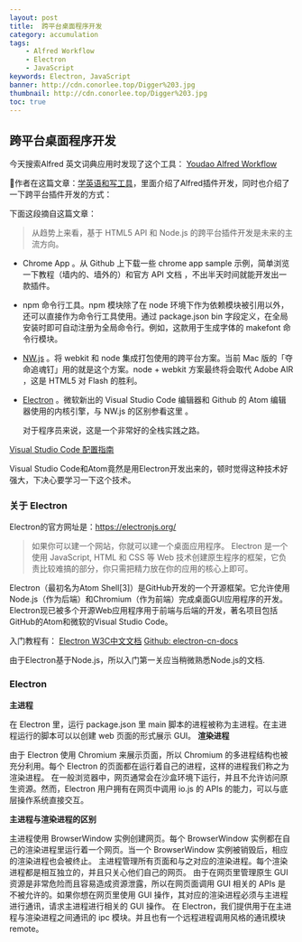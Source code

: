 ```yaml
---
layout: post
title:  跨平台桌面程序开发
category: accumulation
tags:
    - Alfred Workflow
    - Electron
    - JavaScript
keywords: Electron, JavaScript
banner: http://cdn.conorlee.top/Digger%203.jpg
thumbnail: http://cdn.conorlee.top/Digger%203.jpg
toc: true
---
```


## 跨平台桌面程序开发

今天搜索Alfred 英文词典应用时发现了这个工具：
[Youdao Alfred Workflow](https://github.com/kaiye/workflows-youdao/)

作者在这篇文章：[学英语和写工具](https://github.com/kaiye/kaiye.github.com/issues/5)，里面介绍了Alfred插件开发，同时也介绍了一下跨平台插件开发的方式：

<!--more-->
下面这段摘自这篇文章：
> 从趋势上来看，基于 HTML5 API 和 Node.js 的跨平台插件开发是未来的主流方向。  
   - Chrome App 。从 Github 上下载一些 chrome app sample 示例，简单浏览一下教程（墙内的、墙外的）和官方 API 文档 ，不出半天时间就能开发出一款插件。
   - npm 命令行工具。npm 模块除了在 node 环境下作为依赖模块被引用以外，还可以直接作为命令行工具使用。通过 package.json bin 字段定义，在全局安装时即可自动注册为全局命令行。例如，这款用于生成字体的 makefont 命令行模块。
   - [NW.js](https://nwjs.io/) 。将 webkit 和 node 集成打包使用的跨平台方案。当前 Mac 版的「夺命追魂钉」用的就是这个方案。node + webkit 方案最终将会取代 Adobe AIR ，这是 HTML5 对 Flash 的胜利。
   - [Electron](http://electron.atom.io/) 。微软新出的 Visual Studio Code 编辑器和 Github 的 Atom 编辑器使用的内核引擎，与 NW.js 的区别参看这里 。
   
     对于程序员来说，这是一个非常好的全栈实践之路。


[Visual Studio Code 配置指南](https://github.com/kaiye/kaiye.github.com/issues/14)

Visual Studio Code和Atom竟然是用Electron开发出来的，顿时觉得这种技术好强大，下决心要学习一下这个技术。

### 关于 Electron

Electron的官方网址是：https://electronjs.org/
> 如果你可以建一个网站，你就可以建一个桌面应用程序。 Electron 是一个使用 JavaScript, HTML 和 CSS 等 Web 技术创建原生程序的框架，它负责比较难搞的部分，你只需把精力放在你的应用的核心上即可。

Electron（最初名为Atom Shell[3]）是GitHub开发的一个开源框架。它允许使用Node.js（作为后端）和Chromium（作为前端）完成桌面GUI应用程序的开发。Electron现已被多个开源Web应用程序用于前端与后端的开发，著名项目包括GitHub的Atom和微软的Visual Studio Code。

入门教程有：
[Electron W3C中文文档](https://www.w3cschool.cn/electronmanual/)
[Github: electron-cn-docs](https://github.com/amhoho/electron-cn-docs)

由于Electron基于Node.js，所以入门第一关应当稍微熟悉Node.js的文档.

### Electron

**主进程**

在 Electron 里，运行 package.json 里 main 脚本的进程被称为主进程。在主进程运行的脚本可以以创建 web 页面的形式展示 GUI。
**渲染进程**

由于 Electron 使用 Chromium 来展示页面，所以 Chromium 的多进程结构也被充分利用。每个 Electron 的页面都在运行着自己的进程，这样的进程我们称之为渲染进程。
在一般浏览器中，网页通常会在沙盒环境下运行，并且不允许访问原生资源。然而，Electron 用户拥有在网页中调用 io.js 的 APIs 的能力，可以与底层操作系统直接交互。

**主进程与渲染进程的区别**

主进程使用 BrowserWindow 实例创建网页。每个 BrowserWindow 实例都在自己的渲染进程里运行着一个网页。当一个 BrowserWindow 实例被销毁后，相应的渲染进程也会被终止。
主进程管理所有页面和与之对应的渲染进程。每个渲染进程都是相互独立的，并且只关心他们自己的网页。
由于在网页里管理原生 GUI 资源是非常危险而且容易造成资源泄露，所以在网页面调用 GUI 相关的 APIs 是不被允许的。如果你想在网页里使用 GUI 操作，其对应的渲染进程必须与主进程进行通讯，请求主进程进行相关的 GUI 操作。
在 Electron，我们提供用于在主进程与渲染进程之间通讯的 ipc 模块。并且也有一个远程进程调用风格的通讯模块 remote。


